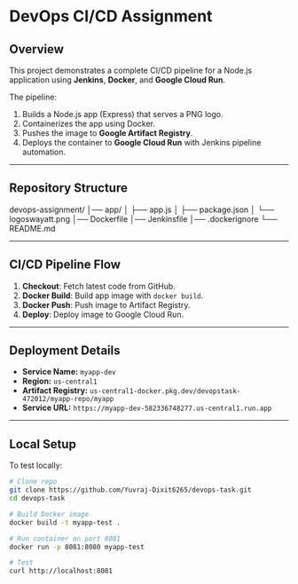 # DevOps CI/CD Assignment

## Overview
This project demonstrates a complete CI/CD pipeline for a Node.js application using **Jenkins**, **Docker**, and **Google Cloud Run**.

The pipeline:
1. Builds a Node.js app (Express) that serves a PNG logo.
2. Containerizes the app using Docker.
3. Pushes the image to **Google Artifact Registry**.
4. Deploys the container to **Google Cloud Run** with Jenkins pipeline automation.

---

## Repository Structure
devops-assignment/
│── app/
│ ├── app.js
│ ├── package.json
│ └── logoswayatt.png
│── Dockerfile
│── Jenkinsfile
│── .dockerignore
└── README.md


---

## CI/CD Pipeline Flow
1. **Checkout**: Fetch latest code from GitHub.
2. **Docker Build**: Build app image with `docker build`.
3. **Docker Push**: Push image to Artifact Registry.
4. **Deploy**: Deploy image to Google Cloud Run.

---

## Deployment Details
- **Service Name:** `myapp-dev`
- **Region:** `us-central1`
- **Artifact Registry:** `us-central1-docker.pkg.dev/devopstask-472012/myapp-repo/myapp`
- **Service URL:** `https://myapp-dev-582336748277.us-central1.run.app`


---

## Local Setup
To test locally:

```bash
# Clone repo
git clone https://github.com/Yuvraj-Dixit6265/devops-task.git
cd devops-task

# Build Docker image
docker build -t myapp-test .

# Run container on port 8081
docker run -p 8081:8080 myapp-test

# Test
curl http://localhost:8081
